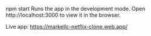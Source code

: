 npm start
Runs the app in the development mode.
Open http://localhost:3000 to view it in the browser.

Live app: https://markellc-netflix-clone.web.app/
